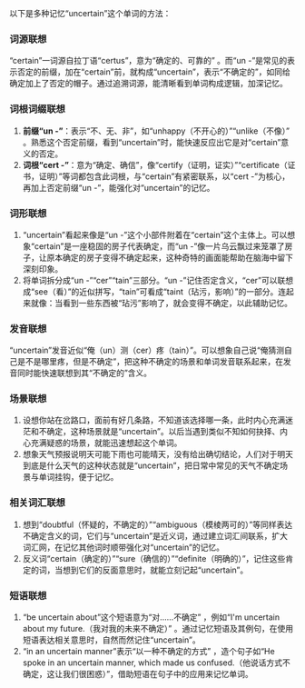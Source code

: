 以下是多种记忆“uncertain”这个单词的方法：

### 词源联想
“certain”一词源自拉丁语“certus”，意为“确定的、可靠的” 。而“un -”是常见的表示否定的前缀，加在“certain”前，就构成“uncertain”，表示“不确定的”，如同给确定加上了否定的帽子。通过追溯词源，能清晰看到单词构成逻辑，加深记忆。

### 词根词缀联想
1. **前缀“un -”**：表示“不、无、非”，如“unhappy（不开心的）”“unlike（不像）” 。熟悉这个否定前缀，看到“uncertain”时，能快速反应出它是对“certain”意义的否定。
2. **词根“cert -”**：意为“确定、确信”，像“certify（证明，证实）”“certificate（证书，证明）”等词都包含此词根，与“certain”有紧密联系，以“cert -”为核心，再加上否定前缀“un -”，能强化对“uncertain”的记忆。

### 词形联想
1. “uncertain”看起来像是“un -”这个小部件附着在“certain”这个主体上。可以想象“certain”是一座稳固的房子代表确定，而“un -”像一片乌云飘过来笼罩了房子，让原本确定的房子变得不确定起来，这种奇特的画面能帮助在脑海中留下深刻印象。
2. 将单词拆分成“un -”“cer”“tain”三部分。“un -”记住否定含义，“cer”可以联想成“see（看）”的近似拼写，“tain”可看成“taint（玷污，影响）”的一部分。连起来就像：当看到一些东西被“玷污”影响了，就会变得不确定，以此辅助记忆。

### 发音联想
“uncertain”发音近似“俺（un）测（cer）疼（tain）”。可以想象自己说“俺猜测自己是不是哪里疼，但是不确定”，把这种不确定的场景和单词发音联系起来，在发音同时能快速联想到其“不确定的”含义。

### 场景联想
1. 设想你站在岔路口，面前有好几条路，不知道该选择哪一条，此时内心充满迷茫和不确定，这种场景就是“uncertain”。以后当遇到类似不知如何抉择、内心充满疑惑的场景，就能迅速想起这个单词。
2. 想象天气预报说明天可能下雨也可能晴天，没有给出确切结论，人们对于明天到底是什么天气的这种状态就是“uncertain”，把日常中常见的天气不确定场景与单词挂钩，便于记忆。

### 相关词汇联想
1. 想到“doubtful（怀疑的，不确定的）”“ambiguous（模棱两可的）”等同样表达不确定含义的词，它们与“uncertain”是近义词，通过建立词汇间联系，扩大词汇网，在记忆其他词时顺带强化对“uncertain”的记忆。
2. 反义词“certain（确定的）”“sure（确信的）”“definite（明确的）”，记住这些肯定的词，当想到它们的反面意思时，就能立刻记起“uncertain”。

### 短语联想
1. “be uncertain about”这个短语意为“对……不确定” ，例如“I'm uncertain about my future.（我对我的未来不确定）” 。通过记忆短语及其例句，在使用短语表达相关意思时，自然而然记住“uncertain”。
2. “in an uncertain manner”表示“以一种不确定的方式” ，造个句子如“He spoke in an uncertain manner, which made us confused.（他说话方式不确定，这让我们很困惑）”，借助短语在句子中的应用来记忆单词。 